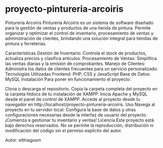 # proyecto-pintureria-arcoiris

Pinturería Arcoíris
Pinturería Arcoíris es un sistema de software diseñado para la gestión de ventas y productos de una tienda de pintura. Permite organizar y optimizar el control de inventario, procesamiento de ventas y administración de clientes, brindando una solución integral para tiendas de pintura y ferreterías.

Características
Gestión de Inventario: Controla el stock de productos, actualiza precios y clasifica artículos.
Procesamiento de Ventas: Simplifica las ventas diarias y la emisión de comprobantes.
Manejo de Clientes: Administra los datos de clientes frecuentes para un servicio personalizado.
Tecnologías Utilizadas
Frontend: PHP, CSS y JavaScript
Base de Datos: MySQL
Instalación
Para poner en funcionamiento el proyecto:

Clona o descarga el repositorio.
Copia la carpeta completa del proyecto en la carpeta htdocs de tu instalación de XAMPP.
Inicia Apache y MySQL desde el panel de control de XAMPP.
Accede al proyecto desde tu navegador en http://localhost/proyecto-pintureria-arcoiris.
Uso
Navega al proyecto en tu servidor local.
Configura la base de datos y otras configuraciones necesarias desde la interfaz de usuario del proyecto.
¡Comienza a gestionar tu inventario y ventas!
Licencia
Este proyecto está bajo derechos reservados. No se permite la reproducción, distribución ni modificación del código sin el permiso explícito del autor.

Autor: elthiagosm
